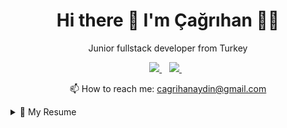 
<h1 align='center'>
  Hi there 👋 I'm Çağrıhan 👨‍💻
</h1>
<p align='center'>
    Junior fullstack developer from Turkey
</p>


<p align='center'>
  
  <a href="https://www.linkedin.com/in/aydincagrihan/">
    <img src="https://img.shields.io/badge/linkedin-%230077B5.svg?&style=for-the-badge&logo=linkedin&logoColor=white" />
  </a>&nbsp;&nbsp;
  <a href="https://www.instagram.com/aydincagrihan/">
    <img src="https://img.shields.io/badge/instagram-%23E4405F.svg?&style=for-the-badge&logo=instagram&logoColor=white" />        
  </a>&nbsp;&nbsp;
  </p>
<p align='center'>
  📫 How to reach me: <a href='mailto:cagrihanaydin@gmail.com'>cagrihanaydin@gmail.com</a>
</p>
<details>
  <summary>📃 My Resume</summary>
## Education
- 📖 **Software Engineering(English)**\
📆 2016 - 2021\
📍 **Eastern Mediterranean University** - Gazimağusa, KKTC

- 📖 **Business**\
📆 2016 - 2021\
📍 **Anadolu University** - Turkey

- 📖 **Computer Programming**\
📆 2011 - 2013\
📍 **Ahi Evran University** - Kırşehir,Turkey

## Experience
<img align="right" src="https://img.shields.io/badge/css3-1572B6?logo=css3&logoColor=white" />
<img align="right" src="https://img.shields.io/badge/html5-E34F26?logo=html5&logoColor=white" />
<img align="right" src="https://img.shields.io/badge/bootstrap-563D7C?logo=bootstrap&logoColor=white" />
<img align="right" src="https://img.shields.io/badge/C Sharp-239120?logo=c-sharp&logoColor=white" />
<img align="right" src="https://img.shields.io/badge/SQL%20Server-CC2927?logo=microsoft-sql-server&logoColor=white" />

- 👨‍💻 **Engineering Intern**\
📆 2020 Summer 
📍 **Agartha Technology** - Ankara,Turkey



- 👨‍💻 **Computer Technician**\
📆 2013-2014 
📍 **EFOR AVM** - Aksaray,Turkey



- 👨‍💻 **IT Assistant**\
📆 2010-2011 
📍 **Aksaray Public Hospital** - Aksaray,Turkey



- 👨‍💻 **IT Assistant(intern)**\
📆 2009 Summer
📍 **Türk TELEKOM** - Aksaray,Turkey

**Skills**
<img align="right" src="https://img.shields.io/badge/(My)SQL-4479A1?logo=mysql&logoColor=white" />
<img align="right" src="https://img.shields.io/badge/BASH-4EAA25?logo=gnu-bash&logoColor=white" />
<img align="right" src="https://img.shields.io/badge/Python-3776AB?logo=python&logoColor=white" />
<img align="right" src="https://img.shields.io/badge/C Sharp-239120?logo=c-sharp&logoColor=white" />
<img align="right" src="https://img.shields.io/badge/C++-00599C?logo=c%2B%2B&logoColor=white" />
<img align="right" src="https://img.shields.io/badge/C-A8B9CC?logo=c&logoColor=white" />
**Programming**

<img align="right" src="https://img.shields.io/badge/Arch-1793D1?logo=arch-linux&logoColor=white" />
<img align="right" src="https://img.shields.io/badge/Fedora-294172?logo=fedora&logoColor=white" />
<img align="right" src="https://img.shields.io/badge/Ubuntu-E95420?logo=ubuntu&logoColor=white" />
<img align="right" src="https://img.shields.io/badge/Windows-0078D6?logo=windows&logoColor=white" />

**Operating Systems**


<img align="right" src="https://img.shields.io/badge/English-B2-blue?logo=data:image/svg%2bxml;base64,PHN2ZyB4bWxucz0iaHR0cDovL3d3dy53My5vcmcvMjAwMC9zdmciIGlkPSJmbGFnLWljb24tY3NzLWdiLWVuZyIgdmlld0JveD0iMCAwIDY0MCA0ODAiPgogIDxwYXRoIGZpbGw9IiNmZmYiIGQ9Ik0wIDBoNjQwdjQ4MEgweiIvPgogIDxwYXRoIGZpbGw9IiNjZTExMjQiIGQ9Ik0yODEuNiAwaDc2Ljh2NDgwaC03Ni44eiIvPgogIDxwYXRoIGZpbGw9IiNjZTExMjQiIGQ9Ik0wIDIwMS42aDY0MHY3Ni44SDB6Ii8+Cjwvc3ZnPgo=" />
</details>

